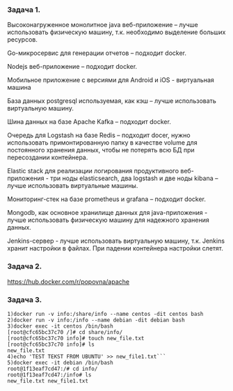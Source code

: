 ### Задача 1.
Высоконагруженное монолитное java веб-приложение – лучше использовать физическую машину, т.к. необходимо выделение больших ресурсов.

Go-микросервис для генерации отчетов – подходит docker.

Nodejs веб-приложение – подходит docker.

Мобильное приложение c версиями для Android и iOS - виртуальная машина

База данных postgresql используемая, как кэш – лучше использовать виртуальную машину.

Шина данных на базе Apache Kafka – подходит docker.

Очередь для Logstash на базе Redis – подходит docer, нужно использовать примонтированную папку в качестве volume для постоянного хранения данных, чтобы не потерять всю БД при пересоздании контейнера.

Elastic stack для реализации логирования продуктивного веб-приложения - три ноды elasticsearch, два logstash и две ноды kibana – лучше использовать виртуальные машины.

Мониторинг-стек на базе prometheus и grafana – подходит docker.

Mongodb, как основное хранилище данных для java-приложения - лучше использовать физическую машину для надежного хранения данных.

Jenkins-сервер - лучше использовать виртуальную машину, т.к. Jenkins хранит настройки в файлах. При падении контейнера настройки слетят.

### Задача 2.

https://hub.docker.com/r/popovna/apache

### Задача 3.
```
1)docker run -v info:/share/info --name centos -dit centos bash
2)docker run -v info:/info --name debian -dit debian bash
3)docker exec -it centos /bin/bash
[root@cfc65bc37c70 /]# cd share/info/
[root@cfc65bc37c70 info]# touch new_file.txt
[root@cfc65bc37c70 info]# ls
new_file.txt
4)echo 'TEST TEKST FROM UBUNTU' >> new_file1.txt```
5)docker exec -it debian /bin/bash
root@1f13eaf7cd47:/# cd info/
root@1f13eaf7cd47:/info# ls
new_file.txt new_file1.txt
```
